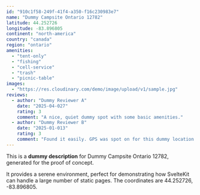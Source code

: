 ```yaml
---
id: "910c1f58-249f-41f4-a350-f16c230983e7"
name: "Dummy Campsite Ontario 12782"
latitude: 44.252726
longitude: -83.896805
continent: "north-america"
country: "canada"
region: "ontario"
amenities:
  - "tent-only"
  - "fishing"
  - "cell-service"
  - "trash"
  - "picnic-table"
images:
  - "https://res.cloudinary.com/demo/image/upload/v1/sample.jpg"
reviews:
  - author: "Dummy Reviewer A"
    date: "2025-04-027"
    rating: 3
    comment: "A nice, quiet dummy spot with some basic amenities."
  - author: "Dummy Reviewer B"
    date: "2025-01-013"
    rating: 3
    comment: "Found it easily. GPS was spot on for this dummy location."
---
```


This is a **dummy description** for Dummy Campsite Ontario 12782, generated for the proof of concept.

It provides a serene environment, perfect for demonstrating how SvelteKit can handle a large number of static pages. The coordinates are 44.252726, -83.896805.
